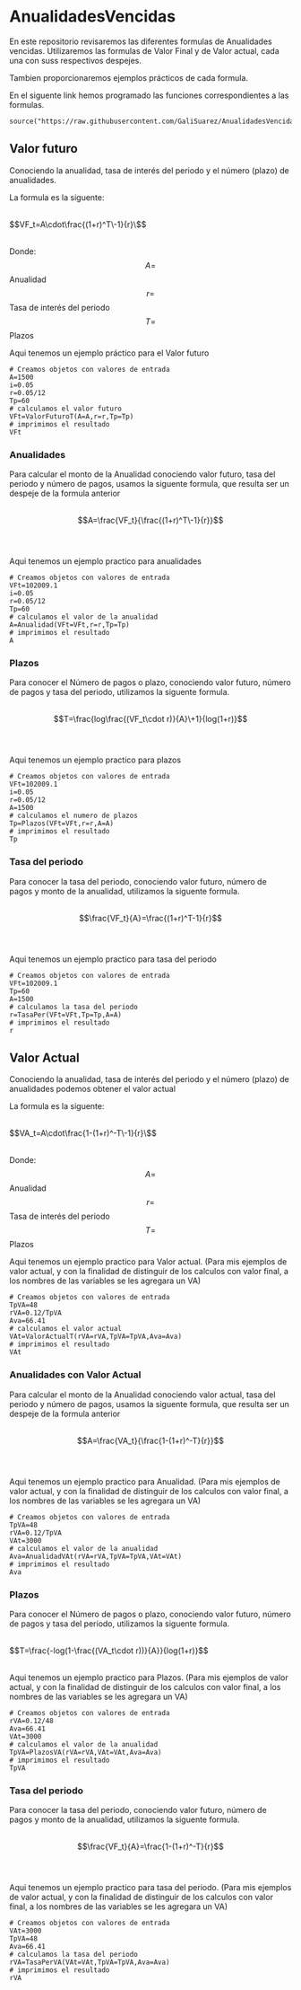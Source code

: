 # AnualidadesVencidas
En este repositorio revisaremos las diferentes formulas de Anualidades vencidas. Utilizaremos las formulas de Valor Final y de Valor actual, cada una con suss respectivos despejes. 

Tambien proporcionaremos ejemplos prácticos de cada formula.

En el siguente link hemos programado las funciones correspondientes a las formulas.

```
source("https://raw.githubusercontent.com/GaliSuarez/AnualidadesVencidas/refs/heads/main/FuncionesAnualidadVencida%20(8).R")
```
## Valor futuro
Conociendo la anualidad, tasa de interés del periodo y el número (plazo) de anualidades.


La formula es la siguente:<br><br>


$$VF_t=A\cdot\frac{(1+r)^T\-1}{r}\$$<br>  <br>


Donde: <br>
$$A=$$ Anualidad <br>
$$r=$$ Tasa de interés del periodo <br>
$$T=$$ Plazos <br>


Aqui tenemos un ejemplo práctico para el Valor futuro
```
# Creamos objetos con valores de entrada
A=1500
i=0.05
r=0.05/12
Tp=60
# calculamos el valor futuro
VFt=ValorFuturoT(A=A,r=r,Tp=Tp)
# imprimimos el resultado
VFt
```
### Anualidades 
Para calcular el monto de la  Anualidad conociendo valor futuro, tasa del periodo y número de pagos, usamos la siguente formula, que resulta ser un despeje de la formula anterior <br><br>



$$A=\frac{VF_t}{\frac{(1+r)^T\-1}{r}}$$ <br><br>


Aqui tenemos un ejemplo practico para anualidades
```
# Creamos objetos con valores de entrada
VFt=102009.1
i=0.05
r=0.05/12
Tp=60
# calculamos el valor de la anualidad
A=Anualidad(VFt=VFt,r=r,Tp=Tp)
# imprimimos el resultado
A
```
### Plazos 
Para conocer el Número de pagos o plazo, conociendo valor futuro, número de pagos y tasa del periodo, utilizamos la siguente formula. <br><br>


$$T=\frac{log\frac{(VF_t\cdot r)}{A}\+1}{log(1+r)}$$<br><br>


Aqui tenemos un ejemplo practico para plazos
```
# Creamos objetos con valores de entrada
VFt=102009.1
i=0.05
r=0.05/12
A=1500
# calculamos el numero de plazos
Tp=Plazos(VFt=VFt,r=r,A=A)
# imprimimos el resultado
Tp
```
### Tasa del periodo
Para conocer la tasa del periodo, conociendo valor futuro, número de pagos y monto de la anualidad, utilizamos la siguente formula.<br><br>

$$\frac{VF_t}{A}=\frac{(1+r)^T-1}{r}$$<br><br>

Aqui tenemos un ejemplo practico para tasa del periodo
```
# Creamos objetos con valores de entrada
VFt=102009.1
Tp=60
A=1500
# calculamos la tasa del periodo
r=TasaPer(VFt=VFt,Tp=Tp,A=A)
# imprimimos el resultado
r
```
## Valor Actual
Conociendo la anualidad, tasa de interés del periodo y el número (plazo) de anualidades podemos obtener el valor actual


La formula es la siguente:<br><br>


$$VA_t=A\cdot\frac{1-(1+r)^-T\-1}{r}\$$<br>  <br>


Donde: <br>
$$A=$$ Anualidad <br>
$$r=$$ Tasa de interés del periodo <br>
$$T=$$ Plazos <br>


Aqui tenemos un ejemplo practico para Valor actual. (Para mis ejemplos de valor actual, y con la finalidad de distinguir de los calculos con valor final, a los nombres de las variables se les agregara un VA)
```
# Creamos objetos con valores de entrada
TpVA=48
rVA=0.12/TpVA
Ava=66.41
# calculamos el valor actual
VAt=ValorActualT(rVA=rVA,TpVA=TpVA,Ava=Ava)
# imprimimos el resultado
VAt
```
### Anualidades con Valor Actual
Para calcular el monto de la  Anualidad conociendo valor actual, tasa del periodo y número de pagos, usamos la siguente formula, que resulta ser un despeje de la formula anterior <br><br>



$$A=\frac{VA_t}{\frac{1-(1+r)^-T}{r}}$$ <br><br>


Aqui tenemos un ejemplo practico para Anualidad. (Para mis ejemplos de valor actual, y con la finalidad de distinguir de los calculos con valor final, a los nombres de las variables se les agregara un VA)
```
# Creamos objetos con valores de entrada
TpVA=48
rVA=0.12/TpVA
VAt=3000
# calculamos el valor de la anualidad
Ava=AnualidadVAt(rVA=rVA,TpVA=TpVA,VAt=VAt)
# imprimimos el resultado
Ava
```

### Plazos 
Para conocer el Número de pagos o plazo, conociendo valor futuro, número de pagos y tasa del periodo, utilizamos la siguente formula. <br><br>


$$T=\frac{-log(1-\frac{(VA_t\cdot r)\)}{A}\}{log(1+r)}$$<br><br>


Aqui tenemos un ejemplo practico para Plazos. (Para mis ejemplos de valor actual, y con la finalidad de distinguir de los calculos con valor final, a los nombres de las variables se les agregara un VA)
```
# Creamos objetos con valores de entrada
rVA=0.12/48
Ava=66.41
VAt=3000
# calculamos el valor de la anualidad
TpVA=PlazosVA(rVA=rVA,VAt=VAt,Ava=Ava)
# imprimimos el resultado
TpVA
```

### Tasa del periodo
Para conocer la tasa del periodo, conociendo valor futuro, número de pagos y monto de la anualidad, utilizamos la siguente formula.<br><br>

$$\frac{VF_t}{A}=\frac{1-(1+r)^-T}{r}$$<br><br>

Aqui tenemos un ejemplo practico para tasa del periodo. (Para mis ejemplos de valor actual, y con la finalidad de distinguir de los calculos con valor final, a los nombres de las variables se les agregara un VA)
```
# Creamos objetos con valores de entrada
VAt=3000
TpVA=48
Ava=66.41
# calculamos la tasa del periodo
rVA=TasaPerVA(VAt=VAt,TpVA=TpVA,Ava=Ava)
# imprimimos el resultado
rVA
```
